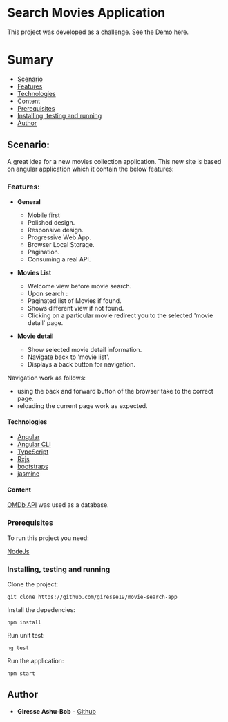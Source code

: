 # Search Movies Application

This project was developed as a challenge.
See the [Demo](https://ng8-search-movie-app.firebaseapp.com/movies) here.

# Sumary

- [Scenario](#scenario)
- [Features](#features)
- [Technologies](#technologies)
- [Content](#content)
- [Prerequisites](#prerequisites)
- [Installing, testing and running](#installing-testing-and-running)
- [Author](#author)

## Scenario:

A great idea for a new movies collection application. This new site is based on angular application which it contain the below features:

### Features:

- **General**
  - Mobile first
  - Polished design.
  - Responsive design.
  - Progressive Web App.
  - Browser Local Storage.
  - Pagination.
  - Consuming a real API.  

- **Movies List**
  - Welcome view before movie search.
  - Upon search : 
  - Paginated list of Movies if found.
  - Shows different view if not found.
  - Clicking on a particular movie redirect you to the selected &#39;movie detail&#39; page.

- **Movie detail**
  - Show selected movie detail information.
  - Navigate back to &#39;movie list&#39;.
  - Displays a back button for navigation.

Navigation work as follows:
  * using the back and forward button of the browser take to the correct page.
  * reloading the current page work as expected.

#### Technologies

- [Angular](https://angular.io/)
- [Angular CLI](https://cli.angular.io/)
- [TypeScript](https://www.typescriptlang.org/)
- [Rxjs](https://github.com/ReactiveX/rxjs)
- [bootstraps](https://github.com/twbs/bootstrap)
- [jasmine](https://github.com/jasmine/jasmine)


#### Content

[OMDb API](http://www.omdbapi.com/#top) was used as a database.

### Prerequisites

To run this project you need:

[NodeJs](https://nodejs.org/en/download/)

### Installing, testing and running

Clone the project:

```
git clone https://github.com/giresse19/movie-search-app
```

Install the depedencies:

```
npm install
```

Run unit test:

```
ng test
```

Run the application:

```
npm start
```

## Author

* **Giresse Ashu-Bob** - [Github](https://github.com/giresse19)
